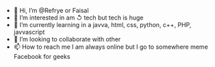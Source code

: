 - 👋 Hi, I’m @Refrye or Faisal
- 👀 I’m interested in am ↺ tech but tech is huge
- 🌱 I’m currently learning in a javva, html, css, python, c++, PHP, javvascript
- 💞️ I’m looking to collaborate with other
- 📫 How to reach me I am always online but I go to somewhere meme Facebook for geeks

<!---
Refrye/Refrye is a ✨ special ✨ repository because its `README.md` (this file) appears on your GitHub profile.
You can click the Preview link to take a look at your changes.
--->
